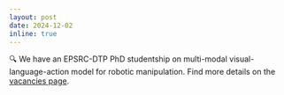 ```yaml
---
layout: post
date: 2024-12-02
inline: true
---
```


🔍 We have an EPSRC-DTP PhD studentship on multi-modal visual-language-action model for robotic manipulation. Find more details on the [vacancies page](https://christopherlu.github.io/vacancies/).

